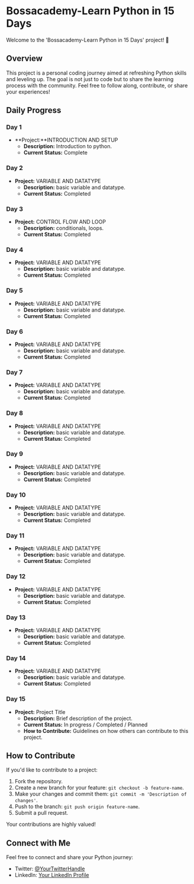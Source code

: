 # Bossacademy-Learn Python in 15 Days

Welcome to the 'Bossacademy-Learn Python in 15 Days' project! 🚀

## Overview

This project is a personal coding journey aimed at refreshing Python skills and leveling up. The goal is not just to code but to share the learning process with the community. Feel free to follow along, contribute, or share your experiences!

## Daily Progress

### Day 1
- **Project:**INTRODUCTION AND SETUP
  - **Description:** Introduction to python.
  - **Current Status:** Complete

### Day 2
- **Project:** VARIABLE AND DATATYPE 
  - **Description:** basic variable and datatype.
  - **Current Status:** Completed 

### Day 3
- **Project:** CONTROL FLOW AND LOOP 
  - **Description:** conditionals, loops.
  - **Current Status:** Completed 

### Day 4
- **Project:** VARIABLE AND DATATYPE 
  - **Description:** basic variable and datatype.
  - **Current Status:** Completed 
  
### Day 5
- **Project:** VARIABLE AND DATATYPE 
  - **Description:** basic variable and datatype.
  - **Current Status:** Completed 
  
### Day 6
- **Project:** VARIABLE AND DATATYPE 
  - **Description:** basic variable and datatype.
  - **Current Status:** Completed 
  
### Day 7
- **Project:** VARIABLE AND DATATYPE 
  - **Description:** basic variable and datatype.
  - **Current Status:** Completed 
  
### Day 8
- **Project:** VARIABLE AND DATATYPE 
  - **Description:** basic variable and datatype.
  - **Current Status:** Completed 

### Day 9
- **Project:** VARIABLE AND DATATYPE 
  - **Description:** basic variable and datatype.
  - **Current Status:** Completed 

### Day 10
- **Project:** VARIABLE AND DATATYPE 
  - **Description:** basic variable and datatype.
  - **Current Status:** Completed 
  
### Day 11
- **Project:** VARIABLE AND DATATYPE 
  - **Description:** basic variable and datatype.
  - **Current Status:** Completed 
  
### Day 12
- **Project:** VARIABLE AND DATATYPE 
  - **Description:** basic variable and datatype.
  - **Current Status:** Completed 
  
### Day 13
- **Project:** VARIABLE AND DATATYPE 
  - **Description:** basic variable and datatype.
  - **Current Status:** Completed 
  
### Day 14
- **Project:** VARIABLE AND DATATYPE 
  - **Description:** basic variable and datatype.
  - **Current Status:** Completed 
  


### Day 15
- **Project:** Project Title
  - **Description:** Brief description of the project.
  - **Current Status:** In progress / Completed / Planned
  - **How to Contribute:** Guidelines on how others can contribute to this project.

## How to Contribute

If you'd like to contribute to a project:
1. Fork the repository.
2. Create a new branch for your feature: `git checkout -b feature-name`.
3. Make your changes and commit them: `git commit -m 'Description of changes'`.
4. Push to the branch: `git push origin feature-name`.
5. Submit a pull request.

Your contributions are highly valued!

## Connect with Me

Feel free to connect and share your Python journey:
- Twitter: [@YourTwitterHandle](https://twitter.com/YourTwitterHandle)
- LinkedIn: [Your LinkedIn Profile](https://www.linkedin.com/in/your-linkedin-profile)

